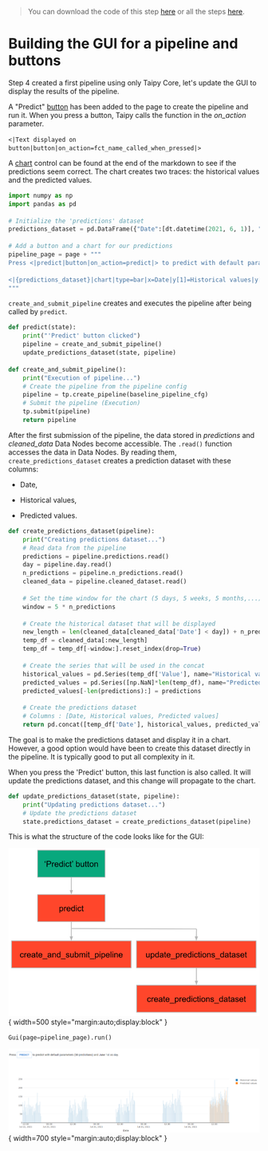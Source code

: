 > You can download the code of this step [here](../src/step_05.py) or all the steps [here](https://github.com/Avaiga/taipy-getting-started/tree/develop/src).

# Building the GUI for a pipeline and buttons

Step 4 created a first pipeline using only Taipy Core, let's update the GUI to display the results of the pipeline.

A "Predict" [button](https://didactic-broccoli-7da2dfd5.pages.github.io/manuals/gui/viselements/button/) has been added to the page to create the pipeline and run it. When you press a button, Taipy calls the function in the *on_action* parameter.

`<|Text displayed on button|button|on_action=fct_name_called_when_pressed|>`
   
A [chart](https://didactic-broccoli-7da2dfd5.pages.github.io/manuals/gui/viselements/chart/) control can be found at the end of the markdown to see if the predictions seem correct. The chart creates two traces: the historical values and the predicted values.

```python
import numpy as np
import pandas as pd

# Initialize the 'predictions' dataset
predictions_dataset = pd.DataFrame({"Date":[dt.datetime(2021, 6, 1)], "Historical values":[np.NaN], "Predicted values":[np.NaN]})

# Add a button and a chart for our predictions
pipeline_page = page + """
Press <|predict|button|on_action=predict|> to predict with default parameters (30 predictions) and June 1st as day.

<|{predictions_dataset}|chart|type=bar|x=Date|y[1]=Historical values|y[2]=Predicted values|height=80%|width=100%|>
"""
```

`create_and_submit_pipeline` creates and executes the pipeline after being called by `predict`. 

```python
def predict(state):
    print("'Predict' button clicked")
    pipeline = create_and_submit_pipeline()
    update_predictions_dataset(state, pipeline)

def create_and_submit_pipeline():
    print("Execution of pipeline...")
    # Create the pipeline from the pipeline config
    pipeline = tp.create_pipeline(baseline_pipeline_cfg)
    # Submit the pipeline (Execution)
    tp.submit(pipeline)
    return pipeline
```

After the first submission of the pipeline, the data stored in *predictions* and *cleaned_data* Data Nodes become accessible. The `.read()` function accesses the data in Data Nodes.
By reading them, `create_predictions_dataset` creates a prediction dataset with these columns:

- Date,

- Historical values,

- Predicted values.

```python
def create_predictions_dataset(pipeline):
    print("Creating predictions dataset...")
    # Read data from the pipeline
    predictions = pipeline.predictions.read()
    day = pipeline.day.read()
    n_predictions = pipeline.n_predictions.read()
    cleaned_data = pipeline.cleaned_dataset.read()
    
    # Set the time window for the chart (5 days, 5 weeks, 5 months,...)
    window = 5 * n_predictions

    # Create the historical dataset that will be displayed
    new_length = len(cleaned_data[cleaned_data['Date'] < day]) + n_predictions
    temp_df = cleaned_data[:new_length]
    temp_df = temp_df[-window:].reset_index(drop=True)
    
    # Create the series that will be used in the concat
    historical_values = pd.Series(temp_df['Value'], name="Historical values")
    predicted_values = pd.Series([np.NaN]*len(temp_df), name="Predicted values") # change ? Fred
    predicted_values[-len(predictions):] = predictions
    
    # Create the predictions dataset
    # Columns : [Date, Historical values, Predicted values]
    return pd.concat([temp_df['Date'], historical_values, predicted_values], axis=1)
```

The goal is to make the predictions dataset and display it in a chart. However, a good option would have been to create this dataset directly in the pipeline. It is typically good to put all complexity in it.

When you press the 'Predict' button, this last function is also called. It will update the predictions dataset, and this change will propagate to the chart.

```python
def update_predictions_dataset(state, pipeline):
    print("Updating predictions dataset...")
    # Update the predictions dataset
    state.predictions_dataset = create_predictions_dataset(pipeline)
```

This is what the structure of the code looks like for the GUI:

![Organisation](organisation.svg){ width=500 style="margin:auto;display:block" }

```python
Gui(page=pipeline_page).run()
```

![GUI for a pipeline](result.png){ width=700 style="margin:auto;display:block" }